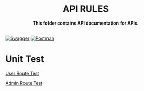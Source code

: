 <div align="center">
  <h1>API RULES</h1>
  <strong>This folder contains API documentation for APIs.</strong>
</div>
<br>

[![Swagger](https://img.shields.io/badge/Run%20In%20Swagger%20-%23ffgf.svg?style=for-the-badge&logo=swagger&logoColor=black)](http://127.0.0.1:10220/docs/index.html)
[![Postman](https://img.shields.io/badge/Run%20In%20Postman%20-%23F05033.svg?style=for-the-badge&logo=postman&logoColor=white)](https://app.getpostman.com/run-collection/20469355-57ccbf6b-731b-4a8f-9658-f8417589958b?action=collection%2Ffork&collection-url=entityId%3D20469355-57ccbf6b-731b-4a8f-9658-f8417589958b%26entityType%3Dcollection%26workspaceId%3Da869a586-0bd4-432f-b4bf-4a70ebc59005)

# Unit Test

[User Route Test](https://github.com/HousewareHQ/houseware---backend-engineering-octernship-ShikharY10/blob/main/backend/test/user_unit_test.md)

[Admin Route Test](https://github.com/HousewareHQ/houseware---backend-engineering-octernship-ShikharY10/blob/main/backend/test/admin_unit_test.md)
